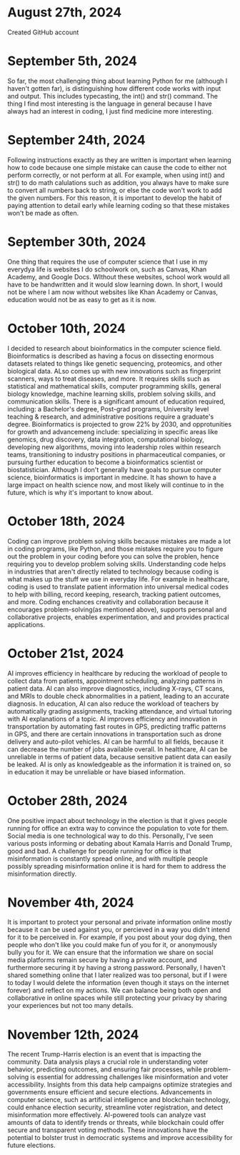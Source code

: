 # August 27th, 2024 
Created GitHub account 
# September 5th, 2024
So far, the most challenging thing about learning Python for me (although I haven't gotten far), is distinguishing how different code works with input and output. This includes typecasting, the int() and str() command. The thing I find most interesting is the language in general because I have always had an interest in coding, I just find medicine more interesting. 
# September 24th, 2024
Following instructions exactly as they are written is important when learning how to code because one simple mistake can cause the code to either not perform correctly, or not perform at all. For example, when using int() and str() to do math calulations such as addition, you always have to make sure to convert all numbers back to string, or else the code won't work to add the given numbers. For this reason, it is important to develop the habit of paying attention to detail early while learning coding so that these mistakes won't be made as often. 
# September 30th, 2024
One thing that requires the use of computer science that I use in my everydya life is websites I do schoolwork on, such as Canvas, Khan Academy, and Google Docs. WIthout these websites, school work would all have to be handwritten and it would slow learning down. In short, I would not be where I am now without websites like Khan Academy or Canvas, education would not be as easy to get as it is now. 
# October 10th, 2024
I decided to research about bioinformatics in the computer science field. Bioinformatics is described as having a focus on dissecting enormous datasets related to things like genetic sequencing, proteomics, and other biological data. ALso comes up with new innovations such as fingerprint scanners, ways to treat diseases, and more.  It requires skills such as statistical and mathematical skills, computer programming skills, general biology knowledge, machine learning skills, problem solving skills, and communication skills. There is a significant amount of education required, including: a Bachelor's degree, Post-grad programs, University level teaching & research, and administrative positions require a graduate's degree. Bioinformatics is projected to grow 22% by 2030, and opprotunities for growth and advancemeng include: specializing in specific areas like genomics, drug discovery, data integration, computational biology, developing new algorithms, moving into leadership roles within research teams, transitioning to industry positions in pharmaceutical companies, or pursuing further education to become a bioinformatics scientist or biostatistician. Although I don't generally have goals to pursue computer science, bioinformatics is important in medcine. It has shown to have a large impact on health science now, and most likely will continue to in the future, which is why it's important to know about. 
# October 18th, 2024
Coding can improve problem solving skills because mistakes are made a lot in coding programs, like Python, and those mistakes require you to figure out the problem in your coding before you can solve the problen, hence requiring you to develop problem solving skills. Understanding code helps in industries that aren't directly related to technology because coding is what makes up the stuff we use in everyday life. For example in healthcare, coding is used to translate patient information into universal medical codes to help with billing, record keeping, research, tracking patient outcomes, and more. Coding enchances creativity and collaboration because it encourages problem-solving(as mentioned above), supports personal and collaborative projects, enables experimentation, and and provides practical applications.
# October 21st, 2024
AI improves efficiency in healthcare by reducing the workload of people to collect data from patients, appointment scheduling, analyzing patterns in patient data. AI can also improve diagnostics, including X-rays, CT scans, and MRIs to double check abnormalities in a patient, leading to an accurate diagnosis. In education, AI can also reduce the workload of teachers by automatically grading assignments, tracking attendance, and virtual tutoring with AI explanations of a topic. AI improves efficiency and innovation in transportation by automating fast routes in GPS, predicting traffic patterns in GPS, and there are certain innovations in transportation such as drone delivery and auto-pilot vehicles. 
AI can be harmful to all fields, because it can decrease the number of jobs available overall. In healthcare, AI can be unreliable in terms of patient data, because sensitive patient data can easily be leaked. AI is only as knowledgeable as the information it is trained on, so in education it may be unreliable or have biased information. 
# October 28th, 2024
One positive impact about technology in the election is that it gives people running for office an extra way to convince the population to vote for them. Social media is one technological way to do this. Personally, I've seen various posts informing or debating about Kamala Harris and Donald Trump, good and bad. A challenge for people running for office is that misinformation is constantly spread online, and with multiple people possibly spreading misinformation online it is hard for them to address the misinformation directly. 
# November 4th, 2024
It is important to protect your personal and private information online mostly because it can be used against you, or percieved in a way you didn't intend for it to be perceived in. For example, if you post about your dog dying, then people who don't like you could make fun of you for it, or anonymously bully you for it. We can ensure that the information we share on social media platforms remain secure by having a private account, and furthermore securing it by having a strong password. Personally, I haven't shared something online that I later realized was too personal, but if I were to today I would delete the information (even though it stays on the internet forever) and reflect on my actions. We can balance being both open and collaborative in online spaces while still protecting your privacy by sharing your experiences but not too many details. 
# November 12th, 2024
The recent Trump-Harris election is an event that is impacting the community. Data analysis plays a crucial role in understanding voter behavior, predicting outcomes, and ensuring fair processes, while problem-solving is essential for addressing challenges like misinformation and voter accessibility. Insights from this data help campaigns optimize strategies and governments ensure efficient and secure elections.
Advancements in computer science, such as artificial intelligence and blockchain technology, could enhance election security, streamline voter registration, and detect misinformation more effectively. AI-powered tools can analyze vast amounts of data to identify trends or threats, while blockchain could offer secure and transparent voting methods. These innovations have the potential to bolster trust in democratic systems and improve accessibility for future elections.
